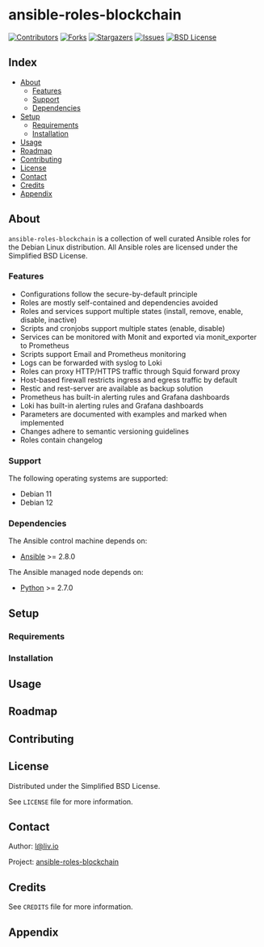 # ansible-roles-blockchain

<!-- shields.io -->
[![Contributors][contributors-shield]][contributors-url]
[![Forks][forks-shield]][forks-url]
[![Stargazers][stars-shield]][stars-url]
[![Issues][issues-shield]][issues-url]
[![BSD License][license-shield]][license-url]

## Index

* [About](#about)
  * [Features](#features)
  * [Support](#support)
  * [Dependencies](#dependencies)
* [Setup](#setup)
  * [Requirements](#requirements)
  * [Installation](#installation)
* [Usage](#usage)
* [Roadmap](#roadmap)
* [Contributing](#contributing)
* [License](#license)
* [Contact](#contact)
* [Credits](#credits)
* [Appendix](#appendix)

## About

`ansible-roles-blockchain` is a collection of well curated Ansible roles for the Debian Linux distribution. All Ansible roles are licensed under the Simplified BSD License.

### Features

* Configurations follow the secure-by-default principle
* Roles are mostly self-contained and dependencies avoided
* Roles and services support multiple states (install, remove, enable, disable, inactive)
* Scripts and cronjobs support multiple states (enable, disable)
* Services can be monitored with Monit and exported via monit_exporter to Prometheus
* Scripts support Email and Prometheus monitoring
* Logs can be forwarded with syslog to Loki
* Roles can proxy HTTP/HTTPS traffic through Squid forward proxy
* Host-based firewall restricts ingress and egress traffic by default
* Restic and rest-server are available as backup solution
* Prometheus has built-in alerting rules and Grafana dashboards
* Loki has built-in alerting rules and Grafana dashboards
* Parameters are documented with examples and marked when implemented
* Changes adhere to semantic versioning guidelines
* Roles contain changelog

### Support

The following operating systems are supported:
* Debian 11
* Debian 12

### Dependencies

The Ansible control machine depends on:
* [Ansible](https://github.com/ansible/ansible) >= 2.8.0

The Ansible managed node depends on:
* [Python](https://github.com/python/cpython) >= 2.7.0

## Setup

### Requirements

### Installation

## Usage

## Roadmap

## Contributing

## License

Distributed under the Simplified BSD License.

See `LICENSE` file for more information.

## Contact

Author: l@liv.io

Project: [ansible-roles-blockchain](https://github.com/liv-io/ansible-roles-blockchain)

## Credits

See `CREDITS` file for more information.

## Appendix

<!-- shields.io -->
[contributors-shield]: https://img.shields.io/github/contributors/liv-io/ansible-roles-blockchain.svg?style=flat
[contributors-url]: https://github.com/liv-io/ansible-roles-blockchain/graphs/contributors
[forks-shield]: https://img.shields.io/github/forks/liv-io/ansible-roles-blockchain.svg?style=flat
[forks-url]: https://github.com/liv-io/ansible-roles-blockchain/network/members
[stars-shield]: https://img.shields.io/github/stars/liv-io/ansible-roles-blockchain.svg?style=flat
[stars-url]: https://github.com/liv-io/ansible-roles-blockchain/stargazers
[issues-shield]: https://img.shields.io/github/issues/liv-io/ansible-roles-blockchain.svg?style=flat
[issues-url]: https://github.com/liv-io/ansible-roles-blockchain/issues
[license-shield]: https://img.shields.io/github/license/liv-io/ansible-roles-blockchain.svg?style=flat
[license-url]: https://github.com/liv-io/ansible-roles-blockchain/blob/master/LICENSE
